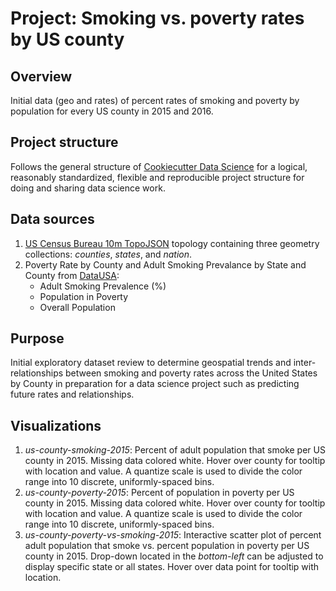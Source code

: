 # Project: Smoking vs. poverty rates by US county

## Overview

Initial data (geo and rates) of percent rates of smoking and poverty by population for every US county in 2015 and 2016.

## Project structure

Follows the general structure of [Cookiecutter Data Science](http://drivendata.github.io/cookiecutter-data-science/) for a logical, reasonably standardized, flexible and reproducible project structure for doing and sharing data science work.

## Data sources

1. [US Census Bureau 10m TopoJSON](https://github.com/topojson/us-atlas) topology containing three geometry collections: _counties_, _states_, and _nation_.
2. Poverty Rate by County and Adult Smoking Prevalance by State and County from [DataUSA](https://datausa.io):
    * Adult Smoking Prevalence (%)
    * Population in Poverty
    * Overall Population

## Purpose

Initial exploratory dataset review to determine geospatial trends and inter-relationships between smoking and poverty rates across the United States by County in preparation for a data science project such as predicting future rates and relationships.

## Visualizations

1. *us-county-smoking-2015*: Percent of adult population that smoke per US county in 2015. Missing data colored white. Hover over county for tooltip with location and value. A quantize scale is used to divide the color range into 10 discrete, uniformly-spaced bins.
2. *us-county-poverty-2015*: Percent of population in poverty per US county in 2015. Missing data colored white. Hover over county for tooltip with location and value. A quantize scale is used to divide the color range into 10 discrete, uniformly-spaced bins.
3. *us-county-poverty-vs-smoking-2015*: Interactive scatter plot of percent adult population that smoke vs. percent population in poverty per US county in 2015. Drop-down located in the _bottom-left_ can be adjusted to display specific state or all states. Hover over data point for tooltip with location.

